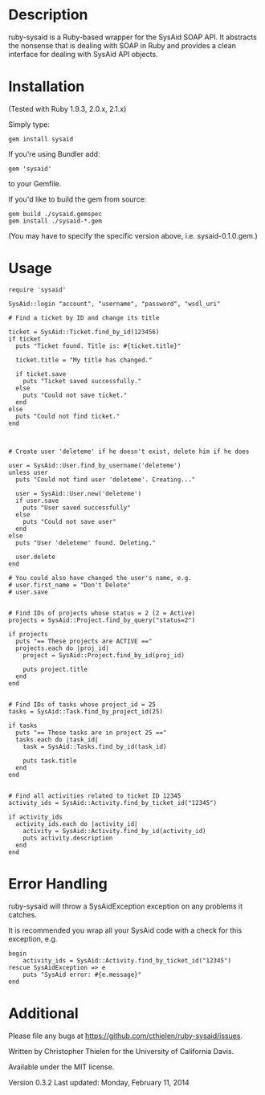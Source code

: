 Description
===========
ruby-sysaid is a Ruby-based wrapper for the SysAid SOAP API. It abstracts
the nonsense that is dealing with SOAP in Ruby and provides a clean interface
for dealing with SysAid API objects.

Installation
============
(Tested with Ruby 1.9.3, 2.0.x, 2.1.x)

Simply type:

    gem install sysaid

If you're using Bundler add:

    gem 'sysaid'

to your Gemfile.

If you'd like to build the gem from source:

    gem build ./sysaid.gemspec
    gem install ./sysaid-*.gem

(You may have to specify the specific version above, i.e. sysaid-0.1.0.gem.)

Usage
=====
    
    require 'sysaid'
    
    SysAid::login "account", "username", "password", "wsdl_uri"
    
    # Find a ticket by ID and change its title
    
    ticket = SysAid::Ticket.find_by_id(123456)
    if ticket
      puts "Ticket found. Title is: #{ticket.title}"
      
      ticket.title = "My title has changed."
      
      if ticket.save
        puts "Ticket saved successfully."
      else
        puts "Could not save ticket."
      end
    else
      puts "Could not find ticket."
    end
    
    
    
    # Create user 'deleteme' if he doesn't exist, delete him if he does
    
    user = SysAid::User.find_by_username('deleteme')
    unless user
      puts "Could not find user 'deleteme'. Creating..."
      
      user = SysAid::User.new('deleteme')
      if user.save
        puts "User saved successfully"
      else
        puts "Could not save user"
      end
    else
      puts "User 'deleteme' found. Deleting."
      
      user.delete
    end
    
    # You could also have changed the user's name, e.g.
    # user.first_name = "Don't Delete"
    # user.save


    # Find IDs of projects whose status = 2 (2 = Active)
    projects = SysAid::Project.find_by_query("status=2")
    
    if projects
      puts "== These projects are ACTIVE =="
      projects.each do |proj_id|
        project = SysAid::Project.find_by_id(proj_id)

        puts project.title
      end
    end


    # Find IDs of tasks whose project_id = 25
    tasks = SysAid::Task.find_by_project_id(25)

    if tasks
      puts "== These tasks are in project 25 =="
      tasks.each do |task_id|
        task = SysAid::Tasks.find_by_id(task_id)

        puts task.title
      end
    end


    # Find all activities related to ticket ID 12345
    activity_ids = SysAid::Activity.find_by_ticket_id("12345")
    
    if activity_ids
      activity_ids.each do |activity_id|
        activity = SysAid::Activity.find_by_id(activity_id)
        puts activity.description
      end
    end
    

Error Handling
==============
ruby-sysaid will throw a SysAidException exception on any problems it catches.

It is recommended you wrap all your SysAid code with a check for this exception, e.g.

    begin
        activity_ids = SysAid::Activity.find_by_ticket_id("12345")
    rescue SysAidException => e
        puts "SysAid error: #{e.message}"
    end

Additional
==========
Please file any bugs at https://github.com/cthielen/ruby-sysaid/issues.

Written by Christopher Thielen for the University of California Davis.

Available under the MIT license.

Version 0.3.2
Last updated: Monday, February 11, 2014
